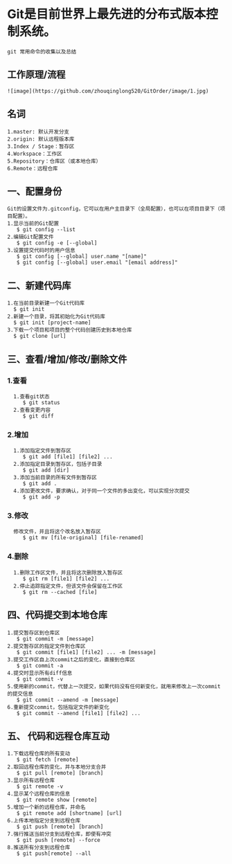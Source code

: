# Git是目前世界上最先进的分布式版本控制系统。
    git 常用命令的收集以及总结 
## 工作原理/流程
    ![image](https://github.com/zhouqinglong520/GitOrder/image/1.jpg)
## 名词
    1.master: 默认开发分支  
    2.origin: 默认远程版本库  
    3.Index / Stage：暂存区  
    4.Workspace：工作区  
    5.Repository：仓库区（或本地仓库）  
    6.Remote：远程仓库  

## 一、配置身份
    Git的设置文件为.gitconfig，它可以在用户主目录下（全局配置），也可以在项目目录下（项目配置）。  
    1.显示当前的Git配置  
       $ git config --list  
    2.编辑Git配置文件  
       $ git config -e [--global]  
    3.设置提交代码时的用户信息  
       $ git config [--global] user.name "[name]"    
       $ git config [--global] user.email "[email address]"  

## 二、新建代码库
    1.在当前目录新建一个Git代码库
      $ git init
    2.新建一个目录，将其初始化为Git代码库
      $ git init [project-name]
    3.下载一个项目和项目的整个代码创建历史到本地仓库
      $ git clone [url]
## 三、查看/增加/修改/删除文件
   ### 1.查看
      1.查看git状态
         $ git status
      2.查看变更内容
         $ git diff
   ### 2.增加
      1.添加指定文件到暂存区
         $ git add [file1] [file2] ...
      2.添加指定目录到暂存区，包括子目录
         $ git add [dir]
      3.添加当前目录的所有文件到暂存区
         $ git add .
      4.添加更改文件，要求确认，对于同一个文件的多出变化，可以实现分次提交
         $ git add -p
   ### 3.修改
      修改文件，并且将这个改名放入暂存区
         $ git mv [file-original] [file-renamed]
   ### 4.删除
      1.删除工作区文件，并且将这次删除放入暂存区
         $ git rm [file1] [file2] ...
      2.停止追踪指定文件，但该文件会保留在工作区
         $ git rm --cached [file]
## 四、代码提交到本地仓库
    1.提交暂存区到仓库区
       $ git commit -m [message]
    2.提交暂存区的指定文件到仓库区
       $ git commit [file1] [file2] ... -m [message]
    3.提交工作区自上次commit之后的变化，直接到仓库区
       $ git commit -a
    4.提交时显示所有diff信息
       $ git commit -v
    5.使用新的commit，代替上一次提交，如果代码没有任何新变化，就用来修改上一次commit的提交信息
       $ git commit --amend -m [message]
    6.重新提交commit，包括指定文件的新变化
       $ git commit --amend [file1] [file2] ...
## 五、 代码和远程仓库互动    
    1.下载远程仓库的所有变动
       $ git fetch [remote]
    2.取回远程仓库的变化，并与本地分支合并
       $ git pull [remote] [branch] 
    3.显示所有远程仓库
       $ git remote -v
    4.显示某个远程仓库的信息
       $ git remote show [remote]
    5.增加一个新的远程仓库，并命名
       $ git remote add [shortname] [url]
    6.上传本地指定分支到远程仓库
       $ git push [remote] [branch]
    7.强行推送当前分支到远程仓库，即使有冲突
       $ git push [remote] --force
    8.推送所有分支到远程仓库
       $ git push[remote] --all
